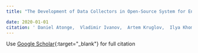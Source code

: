 ```yaml
---
title: "The Development of Data Collectors in Open-Source System for Energy Efficiency Assessment"

date: 2020-01-01
citation: ' Daniel Atonge,  Vladimir Ivanov,  Artem Kruglov,  Ilya Khomyakov,  Andrey Sadovykh,  Dragos Strugar,  Giancarlo Succi,  Xavier Vasquez,  Evgeny Zouev, &quot;The Development of Data Collectors in Open-Source System for Energy Efficiency Assessment.&quot;, 2020.'
---
```

Use [Google Scholar](https://scholar.google.com/scholar?q=The+Development+of+Data+Collectors+in+Open+Source+System+for+Energy+Efficiency+Assessment){:target="_blank"} for full citation